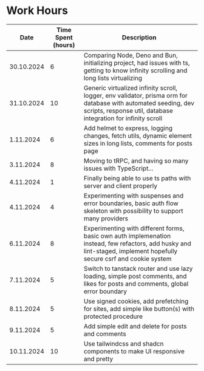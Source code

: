 # Work Hours

| Date       | Time Spent (hours) | Description                                                                                                                                                                      |
| ---------- | ------------------ | -------------------------------------------------------------------------------------------------------------------------------------------------------------------------------- |
| 30.10.2024 | 6                  | Comparing Node, Deno and Bun, initializing project, had issues with ts, getting to know infinity scrolling and long lists virtualizing                                           |
| 31.10.2024 | 10                 | Generic virtualized infinity scroll, logger, env validator, prisma orm for database with automated seeding, dev scripts, response util, database integration for infinity scroll |
| 1.11.2024  | 6                  | Add helmet to express, logging changes, fetch utils, dynamic element sizes in long lists, comments for posts page                                                                |
| 3.11.2024  | 8                  | Moving to tRPC, and having so many issues with TypeScript...                                                                                                                     |
| 4.11.2024  | 1                  | Finally being able to use ts paths with server and client properly                                                                                                               |
| 4.11.2024  | 4                  | Experimenting with suspenses and error boundaries, basic auth flow skeleton with possibility to support many providers                                                           |
| 6.11.2024  | 8                  | Experimenting with different forms, basic own auth implemenation instead, few refactors, add husky and lint-staged, implement hopefully secure csrf and cookie system            |
| 7.11.2024  | 5                  | Switch to tanstack router and use lazy loading, simple post comments, and likes for posts and comments, global error boundary                                                    |
| 8.11.2024  | 5                  | Use signed cookies, add prefetching for sites, add simple like button(s) with protected procedure                                                                                |
| 9.11.2024  | 5                  | Add simple edit and delete for posts and comments                                                                                                                                |
| 10.11.2024 | 10                 | Use tailwindcss and shadcn components to make UI responsive and pretty                                                                                                           |
